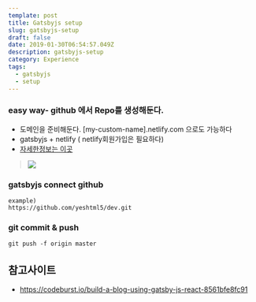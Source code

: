 ```yaml
---
template: post
title: Gatsbyjs setup
slug: gatsbyjs-setup
draft: false
date: 2019-01-30T06:54:57.049Z
description: gatsbyjs-setup
category: Experience
tags:
  - gatsbyjs
  - setup
---
```


### easy way- github 에서 Repo를 생성해둔다.
- 도메인을 준비해둔다. [my-custom-name].netlify.com 으로도 가능하다
- gatsbyjs + netlify ( netlify회원가입은 필요하다)
- [자세한정보는 이곳](https://templates.netlify.com/template/gatsby-starter-dafault/) 

> [![](https://d33wubrfki0l68.cloudfront.net/65a18ef24e011fbc0b5ddb411d611c0e1d1111a6/17e0b/images/deploy-button.svg)](https://app.netlify.com/start/deploy?repository=https://github.com/gatsbyjs/gatsby-starter-default) 

### gatsbyjs connect github

```
example)
https://github.com/yeshtml5/dev.git
```

### git commit & push
```
git push -f origin master
```

## 참고사이트
- <https://codeburst.io/build-a-blog-using-gatsby-js-react-8561bfe8fc91>

